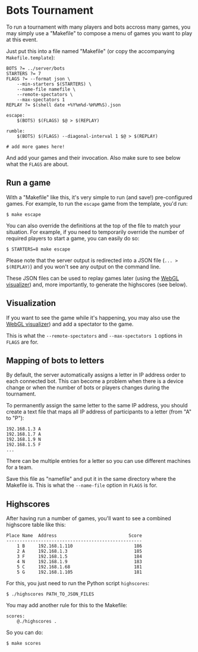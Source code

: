 # Bots Tournament

To run a tournament with many players and bots accross many games, you
may simply use a "Makefile" to compose a menu of games you want to play
at this event.

Just put this into a file named "Makefile" (or copy the accompanying
`Makefile.template`):

	BOTS ?= ../server/bots
	STARTERS ?= 7
	FLAGS ?= --format json \
		--min-starters $(STARTERS) \
		--name-file namefile \
		--remote-spectators \
		--max-spectators 1
	REPLAY ?= $(shell date +%Y%m%d-%H%M%S).json

	escape:
		$(BOTS) $(FLAGS) $@ > $(REPLAY)

	rumble:
		$(BOTS) $(FLAGS) --diagonal-interval 1 $@ > $(REPLAY)

	# add more games here!

And add your games and their invocation.
Also make sure to see below what the `FLAGS` are about.

## Run a game

With a "Makefile" like this, it's very simple to run (and save!)
pre-configured games. For example, to run the `escape` game from the
template, you'd run:

	$ make escape

You can also override the definitions at the top of the file to match
your situation. For example, if you need to temporarily override the
number of required players to start a game, you can easily do so:

	$ STARTERS=8 make escape

Please note that the server output is redirected into a JSON file
(`... > $(REPLAY)`) and you won't see any output on the command line.

These JSON files can be used to replay games later (using the
[WebGL visualizer][spectator]) and, more importantly, to generate
the highscores (see below).

## Visualization

If you want to see the game while it's happening, you may also use
the [WebGL visualizer][spectator]) and add a spectator to the game.

This is what the `--remote-spectators` and `--max-spectators 1` options
in `FLAGS` are for.

## Mapping of bots to letters

By default, the server automatically assigns a letter in IP address order
to each connected bot. This can become a problem when there is a device
change or when the number of bots or players changes during the tournament.

To permanently assign the same letter to the same IP address, you should
create a text file that maps all IP address of participants to a letter
(from "A" to "P"):

	192.168.1.3 A
	192.168.1.7 A
	192.168.1.9 N
	192.168.1.5 F
	...

There can be multiple entries for a letter so you can use different machines
for a team.

Save this file as "namefile" and put it in the same directory where the
Makefile is. This is what the `--name-file` option in `FLAGS` is for.

## Highscores

After having run a number of games, you'll want to see a combined
highscore table like this:

	Place Name  Address                           Score
	---------------------------------------------------
		1 B     192.168.1.110                       186
		2 A     192.168.1.3                         185
		3 F     192.168.1.5                         184
		4 N     192.168.1.9                         183
		5 C     192.168.1.68                        181
		5 G     192.168.1.105                       181

For this, you just need to run the Python script `highscores`:

	$ ./highscores PATH_TO_JSON_FILES

You may add another rule for this to the Makefile:

	scores:
		@./highscores .

So you can do:

	$ make scores

[spectator]: https://github.com/ChristianNorbertBraun/bots_spectator
